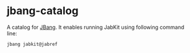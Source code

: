 # jbang-catalog

A catalog for [JBang](https://www.jbang.dev/). It enables running JabKit using following command line:

    jbang jabkit@jabref
